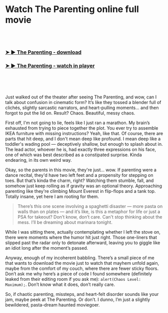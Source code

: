 <h1>Watch The Parenting online full movie</h1>


<br><br>

<h3><a href="https://Michaels-thedobeme1982.github.io/cfzrfsdcfm/">➤ ► The Parenting - download</a></h3> 
<h3><a href="https://Michaels-thedobeme1982.github.io/cfzrfsdcfm/">➤ ► The Parenting - watch in player</a></h3>


<br><br><br>


Just walked out of the theater after seeing The Parenting, and wow, can I talk about confusion in cinematic form? It’s like they tossed a blender full of clichés, slightly sarcastic narrators, and heart-pulling moments… and then forgot to put the lid on. Result? Chaos. Beautiful, messy chaos.

First off, I'm not going to lie, feels like I just ran a marathon. My brain’s exhausted from trying to piece together the plot. You ever try to assemble IKEA furniture with missing instructions? Yeah, like that. Of course, there are parts that hit deep, and I don't mean deep like profound. I mean deep like a toddler's wading pool — deceptively shallow, but enough to splash about in. The lead actor, whoever he is, had exactly three expressions on his face, one of which was best described as a constipated surprise. Kinda endearing, in its own weird way.

Okay, so the parents in this movie, they're just... wow. If parenting were a dance recital, they'd have two left feet and a propensity for stepping on toes. But that’s kinda the charm, right? Watching them stumble, fall, and somehow just keep rolling as if gravity was an optional theory. Approaching parenting like they're climbing Mount Everest in flip-flops and a tank top. Totally insane, yet here I am rooting for them.

> There’s this one scene involving a spaghetti disaster — more pasta on walls than on plates — and it’s like, is this a metaphor for life or just a PSA for takeout? Don’t know, don’t care. Can't stop thinking about the mess. I’ll be dreaming about marinara tonight. 

While I was sitting there, actually contemplating whether I left the stove on, there were moments where the humor hit just right. Those one-liners that slipped past the radar only to detonate afterward, leaving you to giggle like an idiot long after the moment’s passed.

Anyway, enough of my incoherent babbling. There’s a small piece of me that wants to download the movie just to watch that mayhem unfold again, maybe from the comfort of my couch, where there are fewer sticky floors. Don’t ask me why here’s a piece of code I found somewhere (definitely leaked from their editing room if you ask me): `alert(Chaos Level: Maximum);`. Don’t know what it does, don’t really care.

So, if chaotic parenting, missteps, and heart-felt disorder sounds like your jam, maybe peek at The Parenting. Or don’t. I dunno, I’m just a slightly bewildered, pasta-dream haunted moviegoer.
